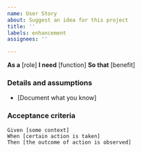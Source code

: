 ```yaml
---
name: User Story
about: Suggest an idea for this project
title: ''
labels: enhancement
assignees: ''

---
```


**As a** [role]
**I need** [function]
**So that** [benefit]

### Details and assumptions
* [Document what you know]

### Acceptance criteria

```gherkin
Given [some context]
When [certain action is taken]
Then [the outcome of action is observed]
```
